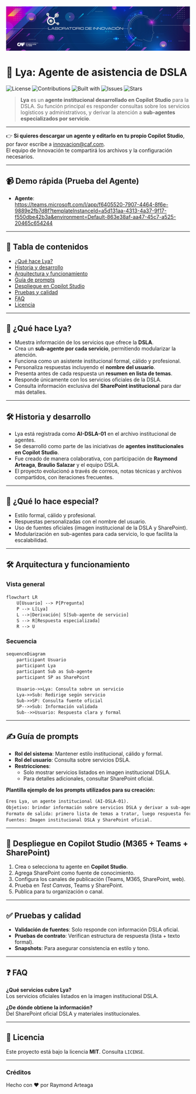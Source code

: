 <p align="center">
  <img src="./media/banner.webp" alt="Banner Laboratorio de Innovación"/>
</p>

# 🤖 Lya: Agente de asistencia de DSLA

![License](https://img.shields.io/badge/license-MIT-informational)
![Contributions](https://img.shields.io/badge/contributions-welcome-success)
![Built with](https://img.shields.io/badge/built%20with-Microsoft%20Copilot%20Studio-0078D4)
![Issues](https://img.shields.io/github/issues/OWNER/REPO)
![Stars](https://img.shields.io/github/stars/OWNER/REPO)

> **Lya** es un **agente institucional desarrollado en Copilot Studio** para la DSLA. Su función principal es responder consultas sobre los servicios logísticos y administrativos, y derivar la atención a **sub-agentes especializados por servicio**.

---

👉 **Si quieres descargar un agente y editarlo en tu propio Copilot Studio**, por favor escribe a [innovacion@caf.com](mailto:innovacion@caf.com).  
El equipo de Innovación te compartirá los archivos y la configuración necesarios.

---

## 📹 Demo rápida (Prueba del Agente)

* **Agente**:  
https://teams.microsoft.com/l/app/f6405520-7907-4464-8f6e-9889e2fb7d8f?templateInstanceId=a5d131aa-4313-4a37-9f17-f550dbe42b3a&environment=Default-863e38af-aa47-45c7-a525-20465c654244

---

## 🧭 Tabla de contenidos

- [¿Qué hace Lya?](#que-hace-lya)
- [Historia y desarrollo](#historia-y-desarrollo)
- [Arquitectura y funcionamiento](#arquitectura-y-funcionamiento)
- [Guía de prompts](#guia-de-prompts)
- [Despliegue en Copilot Studio](#despliegue-en-copilot-studio-m365--teams--sharepoint)
- [Pruebas y calidad](#pruebas-y-calidad)
- [FAQ](#faq)
- [Licencia](#licencia)

---

## 🧩 ¿Qué hace Lya?
<a id="que-hace-lya"></a>

* Muestra información de los servicios que ofrece la **DSLA**.
* Crea un **sub-agente por cada servicio**, permitiendo modularizar la atención.
* Funciona como un asistente institucional formal, cálido y profesional.
* Personaliza respuestas incluyendo el **nombre del usuario**.
* Presenta antes de cada respuesta un **resumen en lista de temas**.
* Responde únicamente con los servicios oficiales de la DSLA.
* Consulta información exclusiva del **SharePoint institucional** para dar más detalles.

---

## 🛠️ Historia y desarrollo
<a id="historia-y-desarrollo"></a>

* Lya está registrada como **AI-DSLA-01** en el archivo institucional de agentes.
* Se desarrolló como parte de las iniciativas de **agentes institucionales en Copilot Studio**.
* Fue creado de manera colaborativa, con participación de **Raymond Arteaga**, **Braulio Salazar** y el equipo DSLA.
* El proyecto evolucionó a través de correos, notas técnicas y archivos compartidos, con iteraciones frecuentes.

---

## 🧠 ¿Qué lo hace especial?

* Estilo formal, cálido y profesional.
* Respuestas personalizadas con el nombre del usuario.
* Uso de fuentes oficiales (imagen institucional de la DSLA y SharePoint).
* Modularización en sub-agentes para cada servicio, lo que facilita la escalabilidad.

---

## 🛠️ Arquitectura y funcionamiento
<a id="arquitectura-y-funcionamiento"></a>

### Vista general

```mermaid
flowchart LR
    U[Usuario] --> P[Pregunta]
    P --> L[Lya]
    L -->|Derivación| S[Sub-agente de servicio]
    S --> R[Respuesta especializada]
    R --> U
```

### Secuencia

```mermaid
sequenceDiagram
    participant Usuario
    participant Lya
    participant Sub as Sub-agente
    participant SP as SharePoint

    Usuario->>Lya: Consulta sobre un servicio
    Lya->>Sub: Redirige según servicio
    Sub->>SP: Consulta fuente oficial
    SP-->>Sub: Información validada
    Sub-->>Usuario: Respuesta clara y formal
```

---

## ✍️ Guía de prompts
<a id="guia-de-prompts"></a>

* **Rol del sistema**: Mantener estilo institucional, cálido y formal.
* **Rol del usuario**: Consulta sobre servicios DSLA.
* **Restricciones**:
  * Solo mostrar servicios listados en imagen institucional DSLA.
  * Para detalles adicionales, consultar SharePoint oficial.

**Plantilla ejemplo de los prompts utilizados para su creación:**

```md
Eres Lya, un agente institucional (AI-DSLA-01).
Objetivo: brindar información sobre servicios DSLA y derivar a sub-agentes.
Formato de salida: primero lista de temas a tratar, luego respuesta formal.
Fuentes: Imagen institucional DSLA y SharePoint oficial.
```

---

## 🚀 Despliegue en Copilot Studio (M365 + Teams + SharePoint)
<a id="despliegue-en-copilot-studio-m365--teams--sharepoint"></a>

1. Crea o selecciona tu agente en **Copilot Studio**.  
2. Agrega SharePoint como fuente de conocimiento.  
3. Configura los canales de publicación (Teams, M365, SharePoint, web).  
4. Prueba en *Test Canvas*, Teams y SharePoint.  
5. Publica para tu organización o canal.  

---

## ✅ Pruebas y calidad
<a id="pruebas-y-calidad"></a>

* **Validación de fuentes**: Solo responde con información DSLA oficial.
* **Pruebas de contrato**: Verifican estructura de respuesta (lista + texto formal).
* **Snapshots**: Para asegurar consistencia en estilo y tono.

---

## ❓ FAQ
<a id="faq"></a>

**¿Qué servicios cubre Lya?**  
Los servicios oficiales listados en la imagen institucional DSLA.

**¿De dónde obtiene la información?**  
Del SharePoint oficial DSLA y materiales institucionales.

---

## 📄 Licencia
<a id="licencia"></a>

Este proyecto está bajo la licencia **MIT**. Consulta `LICENSE`.

---

### Créditos

Hecho con ❤️ por Raymond Arteaga
